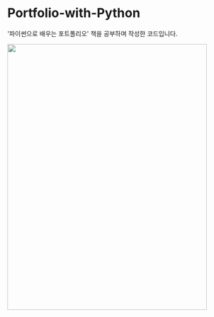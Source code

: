 # Portfolio-with-Python
'파이썬으로 배우는 포트폴리오' 책을 공부하며 작성한 코드입니다.

<img src="https://user-images.githubusercontent.com/44254662/139625566-20572617-06ba-46d8-9d78-0782a6fe1987.png"  width="450" height="600"/>
